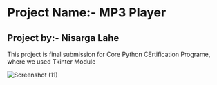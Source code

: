 # Project Name:- MP3 Player
## Project by:- Nisarga Lahe

This project is final submission for Core Python CErtification Programe, where we used Tkinter Module


![Screenshot (11)](https://user-images.githubusercontent.com/103022947/166096521-b0f0621c-45ae-48cd-9839-83a92208eaa9.png)
